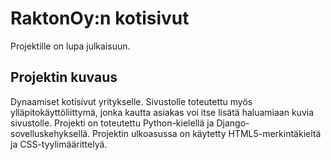 # RaktonOy:n kotisivut
Projektille on lupa julkaisuun.

## Projektin kuvaus
Dynaamiset kotisivut yritykselle. 
Sivustolle toteutettu myös ylläpitokäyttöliittymä, jonka kautta asiakas voi itse lisätä haluamiaan kuvia sivustolle.
Projekti on toteutettu Python-kielellä ja Django-sovelluskehyksellä. 
Projektin ulkoasussa on käytetty HTML5-merkintäkieltä ja CSS-tyylimäärittelyä.
